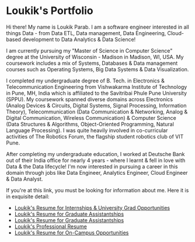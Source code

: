 # Loukik's Portfolio

Hi there! My name is Loukik Parab.
I am a software engineer interested in all things Data - from Data ETL, Data management, Data Engineering, Cloud-based development to Data Analytics & Data Science!

I am currently pursuing my "Master of Science in Computer Science" degree at the University of Wisconsin - Madison in Madison, WI, USA. My coursework includes a mix of Systems, Databases & Data management courses such as Operating Systems, Big Data Systems & Data Visualization.

I completed my undergraduate degree of B. Tech. in Electronics & Telecommunication Engineering from Vishwakarma Institute of Technology in Pune, MH, India which is affiliated to the Savitribai Phule Pune University (SPPU). My coursework spanned diverse domains across Electronics (Analog Devices & Circuits, Digital Systems, Signal Processing, Information Theory), Telecommunication (Data Communication & Networking, Analog & Digital Communication, Wireless Communication) & Computer Science (Data Structures & Algorithms, Object-Oriented Programming, Natural Language Processing). I was quite heavily involved in co-curricular activities of The Robotics Forum, the flagship student robotics club of VIT Pune.

After completing my undergraduate education, I worked at Deutsche Bank out of their India office for nearly 4 years - where I learnt & fell in love with Data & the Data lifecycle! I'm now interested in pursuing a career in this domain through jobs like Data Engineer, Analytics Engineer, Cloud Engineer & Data Analyst.


If you're at this link, you must be looking for information about me. Here it is in exquisite detail:

- [Loukik's Resume for Internships & University Grad Opportunities](./uw-resume.html)
- [Loukik's Resume for Graduate Assistantships](./graduate-research-resume.html)
- [Loukik's Resume for Graduate Assistantships](./graduate-assistant-resume.html)
- [Loukik's Professional Resume](./professional-resume.html)
- [Loukik's Resume for On-Campus Opportunities](./campus-assistant-resume.html)
